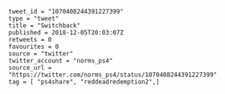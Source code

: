 ```
tweet_id = "1070408244391227399"
type = "tweet"
title = "Switchback"
published = 2018-12-05T20:03:07Z
retweets = 0
favourites = 0
source = "twitter"
twitter_account = "norms_ps4"
source_url = "https://twitter.com/norms_ps4/status/1070408244391227399"
tag = [ "ps4share", "reddeadredemption2",]
```

<p class='image'><img src='https://mnf.m17s.net/2018/12/05/Dtran6-WsAEcI4Q.jpg' alt=''></p>

